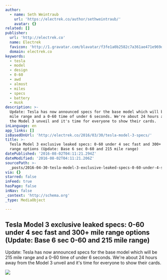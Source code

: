 ```yaml
---
author:
  - name: Seth Weintraub
    url: 'https://electrek.co/author/sethweintraub/'
    avatar: {}
related: []
publisher:
  url: 'http://electrek.co'
  name: Electrek
  favicon: 'http://1.gravatar.com/blavatar/f3fe1a0b2582c7a361ae471e969d3179?s=16'
  domain: electrek.co
keywords:
  - tesla
  - model
  - design
  - 0-60
  - awd
  - almost
  - miles
  - specs
  - battery
  - musk
description: >-
  Update: Tesla has now announced specs for the base model which will be 215
  mile range and a 0-60 time of under 6 seconds. We're about 24 hours away from
  the Model 3 unveil and it's time for everyone to show their cards.
inLanguage: en
app_links: []
isBasedOnUrl: 'http://electrek.co/2016/03/30/tesla-model-3-specs/'
title: >-
  Tesla Model 3 exclusive leaked specs: 0-60 under 4 sec fast and 300+ mile
  range options (Update: Base 6 sec 0-60 and 215 mile range)
datePublished: '2016-08-02T04:11:21.294Z'
dateModified: '2016-08-02T04:11:21.206Z'
sourcePath: >-
  _posts/2016-04-30-tesla-model-3-exclusive-leaked-specs-0-60-under-4-sec-fast.md
via: {}
starred: false
inFeed: true
hasPage: false
inNav: false
_context: 'http://schema.org'
_type: MediaObject

---
```

<article style=""><h1>Tesla Model 3 exclusive leaked specs: 0-60 under 4 sec fast and 300+ mile range options (Update: Base 6 sec 0-60 and 215 mile range)</h1><p>Update: Tesla has now announced specs for the base model which will be 215 mile range and a 0-60 time of under 6 seconds. We're about 24 hours away from the Model 3 unveil and it's time for everyone to show their cards.</p><img src="https://i0.wp.com/electrek.files.wordpress.com/2016/03/model-3-model-y-tesla.jpg?fit=440%2C330&amp;ssl=1" /></article>